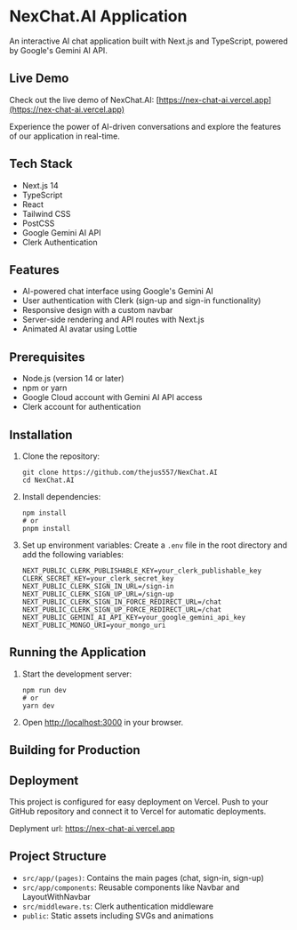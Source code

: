 # NexChat.AI Application

An interactive AI chat application built with Next.js and TypeScript, powered by Google's Gemini AI API.

## Live Demo

Check out the live demo of NexChat.AI: [https://nex-chat-ai.vercel.app](https://nex-chat-ai.vercel.app)

Experience the power of AI-driven conversations and explore the features of our application in real-time.

## Tech Stack

- Next.js 14
- TypeScript
- React
- Tailwind CSS
- PostCSS
- Google Gemini AI API
- Clerk Authentication

## Features

- AI-powered chat interface using Google's Gemini AI
- User authentication with Clerk (sign-up and sign-in functionality)
- Responsive design with a custom navbar
- Server-side rendering and API routes with Next.js
- Animated AI avatar using Lottie

## Prerequisites

- Node.js (version 14 or later)
- npm or yarn
- Google Cloud account with Gemini AI API access
- Clerk account for authentication

## Installation

1. Clone the repository:
   ```
   git clone https://github.com/thejus557/NexChat.AI
   cd NexChat.AI
   ```

2. Install dependencies:
   ```
   npm install
   # or
   pnpm install
   ```

3. Set up environment variables:
   Create a `.env` file in the root directory and add the following variables:
   ```
   NEXT_PUBLIC_CLERK_PUBLISHABLE_KEY=your_clerk_publishable_key
   CLERK_SECRET_KEY=your_clerk_secret_key
   NEXT_PUBLIC_CLERK_SIGN_IN_URL=/sign-in
   NEXT_PUBLIC_CLERK_SIGN_UP_URL=/sign-up
   NEXT_PUBLIC_CLERK_SIGN_IN_FORCE_REDIRECT_URL=/chat
   NEXT_PUBLIC_CLERK_SIGN_UP_FORCE_REDIRECT_URL=/chat
   NEXT_PUBLIC_GEMINI_AI_API_KEY=your_google_gemini_api_key
   NEXT_PUBLIC_MONGO_URI=your_mongo_uri
   ```

## Running the Application

1. Start the development server:
   ```
   npm run dev
   # or
   yarn dev
   ```

2. Open [http://localhost:3000](http://localhost:3000) in your browser.

## Building for Production

## Deployment

This project is configured for easy deployment on Vercel. Push to your GitHub repository and connect it to Vercel for automatic deployments.

Deplyment url: https://nex-chat-ai.vercel.app

## Project Structure

- `src/app/(pages)`: Contains the main pages (chat, sign-in, sign-up)
- `src/app/components`: Reusable components like Navbar and LayoutWithNavbar
- `src/middleware.ts`: Clerk authentication middleware
- `public`: Static assets including SVGs and animations
